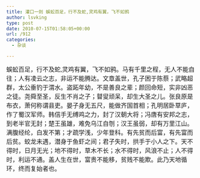 ```yaml
---
title: 灌口一则 蜈蚣百足，行不及蛇,灵鸡有翼，飞不如鸦
author: lsvking
type: post
date: 2010-07-15T01:58:05+00:00
url: /912
categories:
  - 杂谈

---
```

<p align="left">
  <font size="3" face="微软雅黑">蜈蚣百足，行不及蛇,灵鸡有翼，飞不如鸦。马有千里之程，无人不能自往；人有凌云之志，非运不能腾达。文章盖世，孔子困于陈蔡；武略超群，太公垂钓于渭水。盗跖年幼，不是善良之辈；颜回命短，实非凶恶之徒。尧舜至圣，反生不肖之子；瞽叟顽呆，却生大圣之儿。张良原是布衣，萧何称谓县吏。晏子身无五尺，能做齐国首相；孔明居卧草庐，作了蜀汉军师。韩信手无缚鸡之力，封了汉朝大将；冯唐有安邦之志，到老半官无封；楚王虽雄，难免乌江自刎；汉王虽弱，却有万里江山。满腹经纶，白发不第；才疏学浅，少年登科。有先贫而后富，有先富而后贫。蛟龙未遇，潜身于鱼虾之间；君子失时，拱手于小人之下。天不得时，日月无光；地不得时，草木不长；水不得时，风浪不止；人不得时，利运不通。盖人生在世，富贵不能移，贫贱不能欺。此乃天地循环，终而复始者也。</font>
</p>